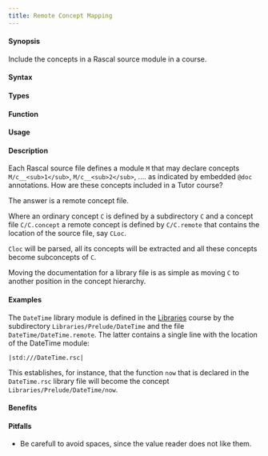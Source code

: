 ```yaml
---
title: Remote Concept Mapping
---
```


#### Synopsis

Include the concepts in a Rascal source module in a course.

#### Syntax

#### Types

#### Function
       
#### Usage

#### Description

Each Rascal source file defines a module `M` that may declare concepts `M/c__<sub>1</sub>`, `M/c__<sub>2</sub>`, ....
as indicated by embedded `@doc` annotations.
How are these concepts included in a Tutor course?

The answer is a remote concept file.

Where an ordinary concept `C` is defined by a subdirectory `C` and a concept file `C/C.concept` 
a remote concept is defined by `C/C.remote` that contains the location of the source file, say `CLoc`.

`Cloc` will be parsed, all its concepts will be extracted and all these
concepts become subconcepts of `C`. 

Moving the documentation for a library file is as simple as 
moving `C` to another position in the concept hierarchy.

#### Examples

The `DateTime` library module is defined in the [Libraries](/Library/lang/rascal/tutor/examples/Test/Libraries) course by
the subdirectory `Libraries/Prelude/DateTime` and the file `DateTime/DateTime.remote`.
The latter contains a single line with the location of the DateTime module:

```rascal
|std:///DateTime.rsc|
```


This establishes, for instance, that the function `now` that is declared in the `DateTime.rsc` library file
will become the concept `Libraries/Prelude/DateTime/now`.

#### Benefits

#### Pitfalls

*  Be carefull to avoid spaces, since the value reader does not like them.


